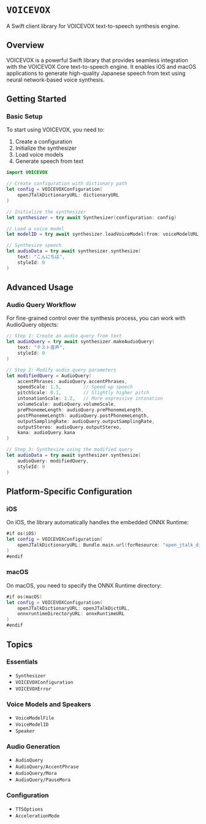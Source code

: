 # ``VOICEVOX``

A Swift client library for VOICEVOX text-to-speech synthesis engine.

## Overview

VOICEVOX is a powerful Swift library that provides seamless integration with the VOICEVOX Core text-to-speech engine. It enables iOS and macOS applications to generate high-quality Japanese speech from text using neural network-based voice synthesis.

## Getting Started

### Basic Setup

To start using VOICEVOX, you need to:
1. Create a configuration
2. Initialize the synthesizer
3. Load voice models
4. Generate speech from text

```swift
import VOICEVOX

// Create configuration with dictionary path
let config = VOICEVOXConfiguration(
    openJTalkDictionaryURL: dictionaryURL
)

// Initialize the synthesizer
let synthesizer = try await Synthesizer(configuration: config)

// Load a voice model
let modelID = try await synthesizer.loadVoiceModel(from: voiceModelURL)

// Synthesize speech
let audioData = try await synthesizer.synthesize(
    text: "こんにちは",
    styleId: 0
)
```

## Advanced Usage

### Audio Query Workflow

For fine-grained control over the synthesis process, you can work with AudioQuery objects:

```swift
// Step 1: Create an audio query from text
let audioQuery = try await synthesizer.makeAudioQuery(
    text: "テスト音声",
    styleId: 0
)

// Step 2: Modify audio query parameters
let modifiedQuery = AudioQuery(
    accentPhrases: audioQuery.accentPhrases,
    speedScale: 1.5,        // Speed up speech
    pitchScale: 0.1,        // Slightly higher pitch
    intonationScale: 1.2,   // More expressive intonation
    volumeScale: audioQuery.volumeScale,
    prePhonemeLength: audioQuery.prePhonemeLength,
    postPhonemeLength: audioQuery.postPhonemeLength,
    outputSamplingRate: audioQuery.outputSamplingRate,
    outputStereo: audioQuery.outputStereo,
    kana: audioQuery.kana
)

// Step 3: Synthesize using the modified query
let audioData = try await synthesizer.synthesize(
    audioQuery: modifiedQuery,
    styleId: 0
)
```

## Platform-Specific Configuration

### iOS

On iOS, the library automatically handles the embedded ONNX Runtime:

```swift
#if os(iOS)
let config = VOICEVOXConfiguration(
    openJTalkDictionaryURL: Bundle.main.url(forResource: "open_jtalk_dic", withExtension: nil)!
)
#endif
```

### macOS

On macOS, you need to specify the ONNX Runtime directory:

```swift
#if os(macOS)
let config = VOICEVOXConfiguration(
    openJTalkDictionaryURL: openJTalkDictURL,
    onnxruntimeDirectoryURL: onnxRuntimeURL
)
#endif
```

## Topics

### Essentials

- ``Synthesizer``
- ``VOICEVOXConfiguration``
- ``VOICEVOXError``

### Voice Models and Speakers

- ``VoiceModelFile``
- ``VoiceModelID``
- ``Speaker``

### Audio Generation

- ``AudioQuery``
- ``AudioQuery/AccentPhrase``
- ``AudioQuery/Mora``
- ``AudioQuery/PauseMora``

### Configuration

- ``TTSOptions``
- ``AccelerationMode``
